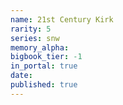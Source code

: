 ```yaml
---
name: 21st Century Kirk
rarity: 5
series: snw
memory_alpha:
bigbook_tier: -1
in_portal: true
date:
published: true
---
```



